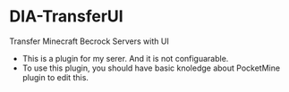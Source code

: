 # DIA-TransferUI



Transfer Minecraft Becrock Servers with UI

- This is a plugin for my serer. And it is not configuarable.
- To use this plugin, you should have basic knoledge about PocketMine plugin to edit this.
